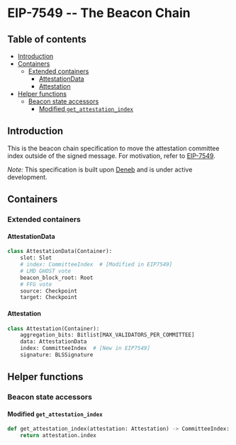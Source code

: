 # EIP-7549 -- The Beacon Chain

## Table of contents

<!-- TOC -->
<!-- START doctoc generated TOC please keep comment here to allow auto update -->
<!-- DON'T EDIT THIS SECTION, INSTEAD RE-RUN doctoc TO UPDATE -->

- [Introduction](#introduction)
- [Containers](#containers)
  - [Extended containers](#extended-containers)
    - [AttestationData](#attestationdata)
    - [Attestation](#attestation)
- [Helper functions](#helper-functions)
  - [Beacon state accessors](#beacon-state-accessors)
    - [Modified `get_attestation_index`](#modified-get_attestation_index)

<!-- END doctoc generated TOC please keep comment here to allow auto update -->
<!-- /TOC -->

## Introduction

This is the beacon chain specification to move the attestation committee index outside of the signed message. For motivation, refer to [EIP-7549](https://eips.ethereum.org/EIPS/eip-7549).

*Note:* This specification is built upon [Deneb](../../deneb/beacon_chain.md) and is under active development.

## Containers

### Extended containers

#### AttestationData

```python
class AttestationData(Container):
    slot: Slot
    # index: CommitteeIndex  # [Modified in EIP7549]
    # LMD GHOST vote
    beacon_block_root: Root
    # FFG vote
    source: Checkpoint
    target: Checkpoint
```

#### Attestation

```python
class Attestation(Container):
    aggregation_bits: Bitlist[MAX_VALIDATORS_PER_COMMITTEE]
    data: AttestationData
    index: CommitteeIndex  # [New in EIP7549]
    signature: BLSSignature
```

## Helper functions

### Beacon state accessors

#### Modified `get_attestation_index`

```python
def get_attestation_index(attestation: Attestation) -> CommitteeIndex:
    return attestation.index
```

